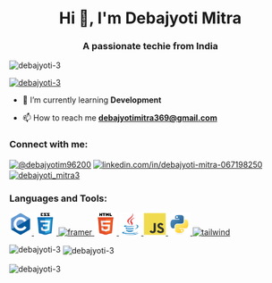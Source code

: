 <h1 align="center">Hi 👋, I'm Debajyoti Mitra</h1>
<h3 align="center">A passionate techie from India</h3>

<p align="left"> <img src="https://komarev.com/ghpvc/?username=debajyoti-3&label=Profile%20views&color=0e75b6&style=flat" alt="debajyoti-3" /> </p>

<p align="left"> <a href="https://github.com/ryo-ma/github-profile-trophy"><img src="https://github-profile-trophy.vercel.app/?username=debajyoti-3" alt="debajyoti-3" /></a> </p>

- 🌱 I’m currently learning **Development**

- 📫 How to reach me **debajyotimitra369@gmail.com**

<h3 align="left">Connect with me:</h3>
<p align="left">
<a href="https://twitter.com/@debajyotim96200" target="blank"><img align="center" src="https://raw.githubusercontent.com/rahuldkjain/github-profile-readme-generator/master/src/images/icons/Social/twitter.svg" alt="@debajyotim96200" height="30" width="40" /></a>
<a href="https://linkedin.com/in/linkedin.com/in/debajyoti-mitra-067198250" target="blank"><img align="center" src="https://raw.githubusercontent.com/rahuldkjain/github-profile-readme-generator/master/src/images/icons/Social/linked-in-alt.svg" alt="linkedin.com/in/debajyoti-mitra-067198250" height="30" width="40" /></a>
<a href="https://www.leetcode.com/debajyoti_mitra3" target="blank"><img align="center" src="https://raw.githubusercontent.com/rahuldkjain/github-profile-readme-generator/master/src/images/icons/Social/leet-code.svg" alt="debajyoti_mitra3" height="30" width="40" /></a>
</p>

<h3 align="left">Languages and Tools:</h3>
<p align="left"> <a href="https://www.cprogramming.com/" target="_blank" rel="noreferrer"> <img src="https://raw.githubusercontent.com/devicons/devicon/master/icons/c/c-original.svg" alt="c" width="40" height="40"/> </a> <a href="https://www.w3schools.com/css/" target="_blank" rel="noreferrer"> <img src="https://raw.githubusercontent.com/devicons/devicon/master/icons/css3/css3-original-wordmark.svg" alt="css3" width="40" height="40"/> </a> <a href="https://www.framer.com/" target="_blank" rel="noreferrer"> <img src="https://www.vectorlogo.zone/logos/framer/framer-icon.svg" alt="framer" width="40" height="40"/> </a> <a href="https://www.w3.org/html/" target="_blank" rel="noreferrer"> <img src="https://raw.githubusercontent.com/devicons/devicon/master/icons/html5/html5-original-wordmark.svg" alt="html5" width="40" height="40"/> </a> <a href="https://www.java.com" target="_blank" rel="noreferrer"> <img src="https://raw.githubusercontent.com/devicons/devicon/master/icons/java/java-original.svg" alt="java" width="40" height="40"/> </a> <a href="https://developer.mozilla.org/en-US/docs/Web/JavaScript" target="_blank" rel="noreferrer"> <img src="https://raw.githubusercontent.com/devicons/devicon/master/icons/javascript/javascript-original.svg" alt="javascript" width="40" height="40"/> </a> <a href="https://www.python.org" target="_blank" rel="noreferrer"> <img src="https://raw.githubusercontent.com/devicons/devicon/master/icons/python/python-original.svg" alt="python" width="40" height="40"/> </a> <a href="https://tailwindcss.com/" target="_blank" rel="noreferrer"> <img src="https://www.vectorlogo.zone/logos/tailwindcss/tailwindcss-icon.svg" alt="tailwind" width="40" height="40"/> </a> </p>

<p><img align="left" src="https://github-readme-stats.vercel.app/api/top-langs?username=debajyoti-3&show_icons=true&locale=en&layout=compact" alt="debajyoti-3" /></p>

<p>&nbsp;<img align="center" src="https://github-readme-stats.vercel.app/api?username=debajyoti-3&show_icons=true&locale=en" alt="debajyoti-3" /></p>

<p><img align="center" src="https://github-readme-streak-stats.herokuapp.com/?user=debajyoti-3&" alt="debajyoti-3" /></p>
